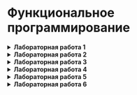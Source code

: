 # Функциональное программирование

<details>
<summary><b>Лабораторная работа 1</b></summary>

1. Представить следующие списки в виде списочных ячеек:

    * `'(open close halph)`
    * `'((TOOL) (call))`
    * `'((open1) (close2) (halph3))`
    * `'(((TOOL1) (call2)) ((sell)))`
    * `'((one) for all (and(me(for you))))`
    * `'((TOOL) (call)) ((sell)))`

2. Используя только функции CAR и CDR, написать выражения, возвращающие

    1. второй
    2. третий
    3. четвертый элементы заданного списка.
</details>

<details>
<summary><b>Лабораторная работа 2</b></summary>

1. Что будет в результате вычисления выражений?

    * `(CAADR ' ((blue cube) (red pyramid)))`
    * `(CDAR '((abc) (def) (ghi)))`
    * `(CADR ' ((abc) (def) (ghi)))`
    * `(CADDR ' ((abc) (def) (ghi)))`

2. Напишите результат вычисления выражений:

    * `(list 'Fred 'and 'Wilma)`
    * `(list 'Fred ' (and Wilma))`
    * `(cons Nil Nil)`
    * `(cons T Nil)`
    * `(cons Nil T)`
    * `(list Nil)`
    * `(cons ' (T) Nil)`
    * `(list ' (one two) ' (free temp))`
    * `(cons 'Fred '(and Wilma))`
    * `(cons 'Fred '(Wilma))`
    * `(list Nil Nil)`
    * `(list T Nil)`
    * `(list Nil T)`
    * `(cons T (list Nil))`
    * `(list '(T) Nil)`
    * `(cons '(one two) '(free temp))`

3. Написать функции

    * `(f arl ar2 ar3 ar4)`, возвращающую список: `((arl ar2) (ar3 ar4))`.
    * `(f arl ar2)`, возвращающую `((arl) (ar2))`.
    * `(f arl)`, возвращающую `(((arl)))`.

    Представить результаты в виде списочных ячеек.
</details>

<details>
<summary><b>Лабораторная работа 3</b></summary>

1. Составить диаграмму вычисления следующих выражений

    * `(equal 3 (abs - 3))`
    * `(equal (+ 1 2) 3)`
    * `(equal (* 4 7) 21)`
    * `(equal (* 2 3) (+ 7 2))`
    * `(equal (- 7 3) (* 3 2))`
    * `(equal (abs (- 2 4)) 3))`

2. Написать функцию, вычисляющую гипотенузу прямоугольного
    треугольника по заданным катетам и составить диаграмму её вычисления.

3. Написать функцию, вычисляющую объем параллелепипеда по 3-м его сторонам,
    и составить диаграмму ее вычисления.

4. Каковы результаты вычисления следующих выражений?

    * `(list 'a c)`
    * `(cons'a (b c))`
    * `(cons'a '(b c))`
    * `(caddy (1 2 3 4 5))`
    * `(cons'a'b'c)`
    * `(list 'a (b c))`
    * `(list a '(b c))`
    * `(list (+ 1 '(length '(1 2 3))))`

5. Написать функцию `longer_then` от двух списков-аргументов,
    которая возвращает `Т`, если первый аргумент имеет большую длину.

6. Каковы результаты вычисления следующих выражений?

    * `(cons 3 (list 5 6))`
    * `(list 3 'from 9 'lives (- 9 3))`
    * `(+ (length for 2 too)) (car '(21 22 23)))`
    * `(cdr ' (cons is short for ans))`
    * `(car (list one two))`
    * `(cons 3 '(list 5 6))`
    * `(car (list 'one 'two))`
</details>

<details>
<summary><b>Лабораторная работа 4</b></summary>

1. Дана функция `(defun mystery (x) (list (second x) (first x)))`.
Какие результаты вычисления следующих выражений?

    * `(mystery (one two))`
    * `(mystery (last one two))`
    * `(mystery free)`
    * `(mystery one 'two))`

2. Написать функцию, которая переводит температуру в системе Фаренгейта
температуру по Цельсию `(defum f-to-c (temp)...)`.

Формулы: `c = 5/9*(f-320)`; `f= 9/5*c+32.0`.
Как бы назывался роман Р.Брэдбери "+451 по Фаренгейту" в системе по Цельсию?

3. Что получится при вычисления каждого из выражений?

    * `(list 'cons t NIL)`
    * `(eval (eval (list 'cons t NIL)))`
    * `(apply #cons '(t NIL))`
    * `(list 'eval NIL)`
    * `(eval (list 'cons t NIL))`
    * `(eval NIL)`
    * `(eval (list 'eval NIL))`

4. Написать функцию, вычисляющую катет по заданной гипотенузе и другому
    катету прямоугольного треугольника, и составить диаграмму ее вычисления.

5. Написать функцию, вычисляющую площадь трапеции по ее основаниям и
    высоте, и составить диаграмму ее вычисления.
</details>

<details>
<summary><b>Лабораторная работа 5</b></summary>

1. Написать функцию, которая принимает целое число и возвращает первое четное число, не меньшее аргумента.
2. Написать функцию, которая принимает число и возвращает число того же знака, но с модулем на 1 больше модуля аргумента.
3. Написать функцию, которая принимает два числа и возвращает список из этих чисел, расположенный по возрастанию.
4. Написать функцию, которая принимает три числа и возвращает Т только тогда, когда первое число расположенно между вторым и третьим.
5. Каков результат вычисления следующих выражений?

    * `(and ’fee ’fie ’foe)`
    * `(or nil ’fie ’foe)`
    * `(and (equal ’abc ’abc) ’yes)`
    * `(or ’fee ’fie ’foe)`
    * `(and nil ’fie ’foe)`
    * `(or (equal ’abc ’abc) ’yes)`

6. Написать предикат, который принимает два числа-аргумента и возвращает Т, если первое число не меньше второго.
7. Какой из следующих двух вариантов предиката ошибочен и почему?

```lisp
(defun pred1 (x)
    (and (numberp x) (plusb x))
)

(defun pred2 (x)
    (and (plusp x) (numberp x))
)
```

8. Решить задачу 4, используя для ее решения конструкции IF, COND, AND/OR.
</details>

<details>
<summary><b>Лабораторная работа 6</b></summary>

Дано два списка: первый список название стран, второй – столиц.

* из двух списков создать список из двухэлементных списков
* из двух списков создать список из точечных пар

По полученным спискам по стране найти столицу и наоборот.
</details>
